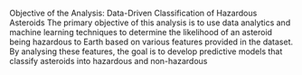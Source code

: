 Objective of the Analysis: Data-Driven Classification of Hazardous Asteroids
The primary objective of this analysis is to use data analytics and machine learning techniques to determine the likelihood of an asteroid being hazardous to Earth based on various features provided in the dataset. By analysing these features, the goal is to develop predictive models that classify asteroids into hazardous and non-hazardous
